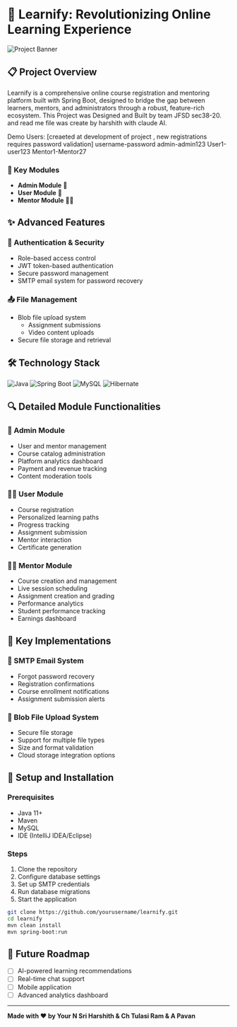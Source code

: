 # 🚀 Learnify: Revolutionizing Online Learning Experience

![Project Banner](https://via.placeholder.com/1200x300.png?text=Learnify+Online+Learning+Platform)

## 📋 Project Overview

Learnify is a comprehensive online course registration and mentoring platform built with Spring Boot, designed to bridge the gap between learners, mentors, and administrators through a robust, feature-rich ecosystem.
This Project was Designed and Built by team JFSD sec38-20. and read me file was create by harshith with claude AI.


Demo Users: [creaeted at development of project , new registrations requires password validation]
username-password
admin-admin123
User1-user123
Mentor1-Mentor27

### 🌟 Key Modules

- **Admin Module** 🔧
- **User Module** 👥
- **Mentor Module** 👨‍🏫

## ✨ Advanced Features

### 🔐 Authentication & Security
- Role-based access control
- JWT token-based authentication
- Secure password management
- SMTP email system for password recovery

### 📤 File Management
- Blob file upload system
  - Assignment submissions
  - Video content uploads
- Secure file storage and retrieval

## 🛠 Technology Stack

![Java](https://img.shields.io/badge/Java-ED8B00?style=for-the-badge&logo=java&logoColor=white)
![Spring Boot](https://img.shields.io/badge/Spring_Boot-F2F4F9?style=for-the-badge&logo=spring-boot)
![MySQL](https://img.shields.io/badge/MySQL-005C84?style=for-the-badge&logo=mysql&logoColor=white)
![Hibernate](https://img.shields.io/badge/Hibernate-59666C?style=for-the-badge&logo=Hibernate&logoColor=white)

## 🔍 Detailed Module Functionalities

### 👑 Admin Module
- User and mentor management
- Course catalog administration
- Platform analytics dashboard
- Payment and revenue tracking
- Content moderation tools

### 👨‍🎓 User Module
- Course registration
- Personalized learning paths
- Progress tracking
- Assignment submission
- Mentor interaction
- Certificate generation

### 👩‍🏫 Mentor Module
- Course creation and management
- Live session scheduling
- Assignment creation and grading
- Performance analytics
- Student performance tracking
- Earnings dashboard

## 🌈 Key Implementations

### 📧 SMTP Email System
- Forgot password recovery
- Registration confirmations
- Course enrollment notifications
- Assignment submission alerts

### 💾 Blob File Upload System
- Secure file storage
- Support for multiple file types
- Size and format validation
- Cloud storage integration options

## 🔧 Setup and Installation

### Prerequisites
- Java 11+
- Maven
- MySQL
- IDE (IntelliJ IDEA/Eclipse)

### Steps
1. Clone the repository
2. Configure database settings
3. Set up SMTP credentials
4. Run database migrations
5. Start the application

```bash
git clone https://github.com/yourusername/learnify.git
cd learnify
mvn clean install
mvn spring-boot:run
```


## 🌟 Future Roadmap

- [ ] AI-powered learning recommendations
- [ ] Real-time chat support
- [ ] Mobile application
- [ ] Advanced analytics dashboard

---

**Made with ❤ by Your N Sri Harshith & Ch Tulasi Ram & A Pavan**
